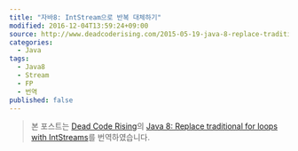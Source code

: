 ```yaml
---
title: "자바8: IntStream으로 반복 대체하기"
modified: 2016-12-04T13:59:24+09:00
source: http://www.deadcoderising.com/2015-05-19-java-8-replace-traditional-for-loops-with-intstreams/
categories: 
  - Java
tags:
  - Java8
  - Stream
  - FP
  - 번역
published: false
---
```


> 본 포스트는 [Dead Code Rising](http://www.deadcoderising.com/)의 [Java 8: Replace traditional for loops with IntStreams](http://www.deadcoderising.com/2015-05-19-java-8-replace-traditional-for-loops-with-intstreams/)를 번역하였습니다.


